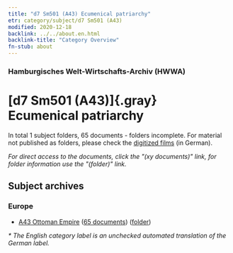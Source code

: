 ```yaml
---
title: "d7 Sm501 (A43) Ecumenical patriarchy"
etr: category/subject/d7 Sm501 (A43)
modified: 2020-12-18
backlink: ../../about.en.html
backlink-title: "Category Overview"
fn-stub: about
---
```


### Hamburgisches Welt-Wirtschafts-Archiv (HWWA)
# [d7 Sm501 (A43)]{.gray}&#8201; Ecumenical patriarchy&#160; 





In total 1 subject folders, 65 documents - folders incomplete.
For material not published as folders, please check the [digitized films](/film/h1_sh) (in German).

_For direct access to the documents, click the "(xy documents)" link, for folder information use the "(folder)" link._

## Subject archives



### Europe

- [A43 Ottoman Empire](../../../geo/about.en.html#A43) (<a href="https://dfg-viewer.de/show/?tx_dlf[id]=https://pm20.zbw.eu/mets/sh/1410xx/141034/1442xx/144248/public.mets.en.xml" target="_blank">65 documents</a>) ([folder](http://purl.org/pressemappe20/folder/sh/141034,144248))


_* The English category label is an unchecked automated translation of the German label._

